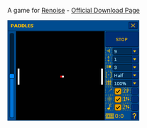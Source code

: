 A game for [Renoise](https://www.renoise.com/) - [Official Download Page](https://www.renoise.com/tools/paddles)

![Gameplay](Artwork/paddles-demo.apng)
